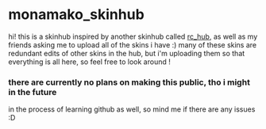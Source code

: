 # monamako_skinhub
hi! this is a skinhub inspired by another skinhub called [rc_hub](ryancranie/skinhub), as well as my friends asking me to upload all of the skins i have :) many of these skins are redundant edits of other skins in the hub, but i'm uploading them so that everything is all here, so feel free to look around !
### **there are currently no plans on making this public, tho i might in the future**
in the process of learning github as well, so mind me if there are any issues :D
